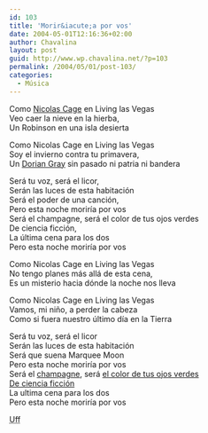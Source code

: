 ```yaml
---
id: 103
title: 'Morir&iacute;a por vos'
date: 2004-05-01T12:16:36+02:00
author: Chavalina
layout: post
guid: http://www.wp.chavalina.net/?p=103
permalink: /2004/05/01/post-103/
categories:
  - Música
---
```

Como <a href="http://www.canoe.ca/JamMoviesReviewsL/leavingvegas.html" target="_blank">Nicolas Cage</a> en Living las Vegas  
Veo caer la nieve en la hierba,  
Un Robinson en una isla desierta 

Como Nicolas Cage en Living las Vegas  
Soy el invierno contra tu primavera,  
Un <a href="http://www.chavalina.net/comentar.php?idpost=56" target="_self">Dorian Gray</a> sin pasado ni patria ni bandera 

Será tu voz, será el licor,  
Serán las luces de esta habitación  
Será el poder de una canción,  
Pero esta noche morir&iacute;a por vos  
Será el champagne, será el color de tus ojos verdes  
De ciencia ficción,  
La &uacute;ltima cena para los dos  
Pero esta noche morir&iacute;a por vos 

Como Nicolas Cage en Living las Vegas  
No tengo planes más allá de esta cena,  
Es un misterio hacia dónde la noche nos lleva 

Como Nicolas Cage en Living las Vegas  
Vamos, mi ni&ntilde;o, a perder la cabeza  
Como si fuera nuestro &uacute;ltimo d&iacute;a en la Tierra

Será tu voz, será el licor  
Serán las luces de esta habitación  
Será que suena Marquee Moon  
Pero esta noche morir&iacute;a por vos  
Será el <a href="http://www.artlebedev.ru/studio/posters/champagne/champagne-1024x768.jpg" target="_blank">champagne</a>, será <a href="varios/ojos.htm" target="_self">el color de tus ojos verdes <br /> De ciencia ficción</a>  
La ultima cena para los dos  
Pero esta noche morir&iacute;a por vos 

<acronym title="joder, que a punto he estado de buscar una foto tuya sólo para poner tus ojos">Uff</acronym>